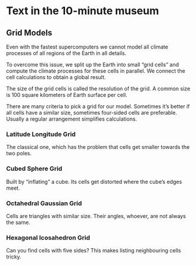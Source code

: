 # Text in the 10-minute museum


## Grid Models

Even with the fastest supercomputers we cannot model all climate processes of all regions of the Earth in all details.

To overcome this issue, we split up the Earth into small “grid cells” and compute the climate processes for these cells in parallel. We connect the cell calculations to obtain a global result.

The size of the grid cells is called the resolution of the grid. A common size is 100 square kilometers of Earth surface per cell.

There are many criteria to pick a grid for our model. Sometimes it’s better if all cells have a similar size, sometimes four-sided cells are preferable. Usually a regular arrangement simplifies calculations.




### Latitude Longitude Grid
The classical one, which has the problem that cells get smaller towards the two poles.

### Cubed Sphere Grid
Built by “inflating” a cube. Its cells get distorted where the cube’s edges meet.

### Octahedral Gaussian Grid
Cells are triangles with similar size. Their angles, whoever, are not always the same.

### Hexagonal Icosahedron Grid
Can you find cells with five sides? This makes listing neighbouring cells tricky.
